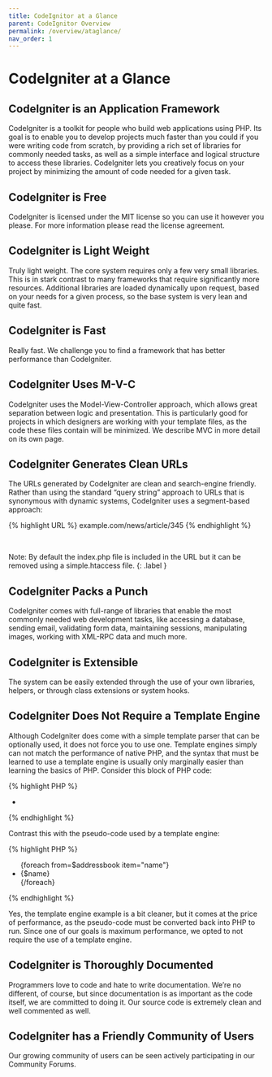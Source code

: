 ```yaml
---
title: CodeIgnitor at a Glance
parent: CodeIgnitor Overview
permalink: /overview/ataglance/ 
nav_order: 1
---
```


# **CodeIgniter at a Glance**

## CodeIgniter is an Application Framework

CodeIgniter is a toolkit for people who build web applications using PHP. Its goal is to enable you to develop projects much faster than you could if you were writing code from scratch, by providing a rich set of libraries for commonly needed tasks, as well as a simple interface and logical structure to access these libraries. CodeIgniter lets you creatively focus on your project by minimizing the amount of code needed for a given task.

## CodeIgniter is Free

CodeIgniter is licensed under the MIT license so you can use it however you please. For more information please read the license agreement.

## CodeIgniter is Light Weight

Truly light weight. The core system requires only a few very small libraries. This is in stark contrast to many frameworks that require significantly more resources. Additional libraries are loaded dynamically upon request, based on your needs for a given process, so the base system is very lean and quite fast.

## CodeIgniter is Fast

Really fast. We challenge you to find a framework that has better performance than CodeIgniter.

## CodeIgniter Uses M-V-C

CodeIgniter uses the Model-View-Controller approach, which allows great separation between logic and presentation. This is particularly good for projects in which designers are working with your template files, as the code these files contain will be minimized. We describe MVC in more detail on its own page.

## CodeIgniter Generates Clean URLs
The URLs generated by CodeIgniter are clean and search-engine friendly. Rather than using the standard “query string” approach to URLs that is synonymous with dynamic systems, CodeIgniter uses a segment-based approach:

{% highlight URL %}
    example.com/news/article/345
{% endhighlight %}

&nbsp;

Note: By default the index.php file is included in the URL but it can be removed using a simple.htaccess file.
{: .label }

## CodeIgniter Packs a Punch

CodeIgniter comes with full-range of libraries that enable the most commonly needed web development tasks, like accessing a database, sending email, validating form data, maintaining sessions, manipulating images, working with XML-RPC data and much more.

## CodeIgniter is Extensible

The system can be easily extended through the use of your own libraries, helpers, or through class extensions or system hooks.

## CodeIgniter Does Not Require a Template Engine

Although CodeIgniter does come with a simple template parser that can be optionally used, it does not force you to use one. Template engines simply can not match the performance of native PHP, and the syntax that must be learned to use a template engine is usually only marginally easier than learning the basics of PHP. Consider this block of PHP code:

{% highlight PHP %}
    <ul>
    <?php foreach ($addressbook as $name):?>
        <li><?=$name?></li>
    <?php endforeach; ?>
    </ul>
{% endhighlight %}

Contrast this with the pseudo-code used by a template engine:

{% highlight PHP %}
    <ul>
    {foreach from=$addressbook item="name"}
        <li>{$name}</li>
    {/foreach}
    </ul>
{% endhighlight %}

Yes, the template engine example is a bit cleaner, but it comes at the price of performance, as the pseudo-code must be converted back into PHP to run. Since one of our goals is maximum performance, we opted to not require the use of a template engine.

## CodeIgniter is Thoroughly Documented

Programmers love to code and hate to write documentation. We’re no different, of course, but since documentation is as important as the code itself, we are committed to doing it. Our source code is extremely clean and well commented as well.

## CodeIgniter has a Friendly Community of Users

Our growing community of users can be seen actively participating in our Community Forums.

